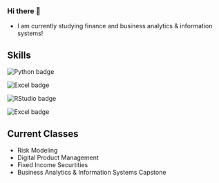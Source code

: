 ### Hi there 👋
- I am currently studying finance and business analytics & information systems!

## Skills


![Python badge](https://img.shields.io/static/v1?message=python&logo=python&labelColor=5c5c5c&color=3776AB&logoColor=white&label=%20&style=for-the-badge)

![Excel badge](https://img.shields.io/badge/-Microsoft%20Excel-%23217346)

![RStudio badge](https://img.shields.io/static/v1?message=rstudio&logo=rstduio&labelColor=5c5c5c&color=3776AB&logoColor=white&label=%20&style=for-the-badge)

![Excel badge](https://img.shields.io/static/v1?message=excel&logo=excel&labelColor=5c5c5c&color=3776AB&logoColor=white&label=%20&style=for-the-badge)

## Current Classes
- Risk Modeling
- Digital Product Management
- Fixed Income Securtities
- Business Analytics & Information Systems Capstone
